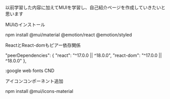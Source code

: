 以前学習した内容に加えてMUIを学習し、自己紹介ページを作成していきたいと思います

MUIのインストール

npm install @mui/material @emotion/react @emotion/styled



ReactとReact-domもピアー依存関係

"peerDependencies": {
  "react": "^17.0.0 || ^18.0.0",
  "react-dom": "^17.0.0 || ^18.0.0"
},

:google web fonts CND

<link rel="preconnect" href="https://fonts.googleapis.com" />
<link rel="preconnect" href="https://fonts.gstatic.com" crossorigin />
<link
  rel="stylesheet"
  href="https://fonts.googleapis.com/css2?family=Roboto:wght@300;400;500;600;700&display=swap"
/>

アイコンコンポーネント追加

npm install @mui/icons-material